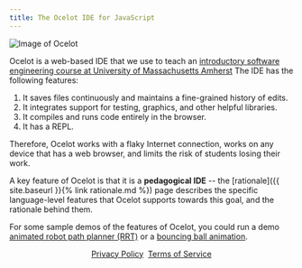 ```yaml
---
title: The Ocelot IDE for JavaScript
---
```


![Image of Ocelot](./ocelot-robot-screenshot.jpg)

Ocelot is a web-based IDE that we use to teach an [introductory software
engineering course at University of Massachusetts Amherst](https://umass-compsci220.github.io) The IDE has
the following features:

1. It saves files continuously and maintains a fine-grained history of edits.
2. It integrates support for testing, graphics, and other helpful libraries.
3. It compiles and runs code entirely in the browser.
4. It has a REPL.

Therefore, Ocelot works with a flaky Internet connection, works on any
device that has a web browser, and limits the risk of students losing their
work.

A key feature of Ocelot is that it is a **pedagogical IDE** -- the
[rationale]({{
site.baseurl }}{% link rationale.md %}) page describes the specific language-level features
that Ocelot supports towards this goal, and the rationale behind them.

For some sample demos of the features of Ocelot, you could run a demo [animated
robot path planner (RRT)](https://code.ocelot-ide.org/?gist=joydeep-b/1f40f8584709404c07f1da24d025a194)
or a [bouncing ball
animation](https://code.ocelot-ide.org/?gist=joydeep-b/8956ab7ab21e36a0f4c12fa289f952a4).


<div align="center">
  <a href="https://www.ocelot-ide.org/privacy.html">Privacy Policy</a>&nbsp;
  <a href="https://www.ocelot-ide.org/terms.html">Terms of Service</a>
  
  </div>
